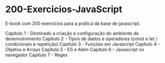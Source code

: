 # 200-Exercicios-JavaScript
 E-book com 200 exercícios para a prática da base de javascript.

Cápitulo 1 - Destinado a criação e configuração do ambiente de desenvolvimento
Capitulo 2 - Tipos de dados e operadores (const e let / condicionais e repetição)
Capitulo 3 - Funções em Javascript
Capitulo 4 - Objetos e Arrays
Capitulo 5 - ES e Além
Capitulo 6 - Javascript no navegador
Capitulo 7 - Regex